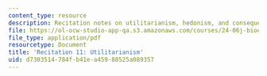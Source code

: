 ```yaml
---
content_type: resource
description: Recitation notes on utilitarianism, hedonism, and consequentialism.
file: https://ol-ocw-studio-app-qa.s3.amazonaws.com/courses/24-06j-bioethics-spring-2009/d7303514784fb41ea45988525a089357_MIT24_06Js09_rec11.pdf
file_type: application/pdf
resourcetype: Document
title: 'Recitation 11: Utilitarianism'
uid: d7303514-784f-b41e-a459-88525a089357
---
```

